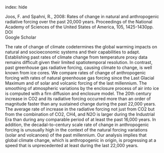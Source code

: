 index: hide

<div class="Citation">

  <div class="Citation-body">
    <div class="Citation-text">Joos, F. and Spahni, R., 2008: Rates of change in natural and anthropogenic radiative forcing over the past 20,000 years. <span class="Article-journal">Proceedings of the National Academy of Sciences of the United States of America, </span><span class="Article-volume">105, </span>1425-1430pp.</div>
    <div class="Citation-links">
      <div class="CitationLink" data-href="https://doi.org/10.1073/pnas.0707386105">
        <div class="CitationLink-icon CitationLink-Doi"></div>
        <div class="CitationLink-text">DOI</div>
      </div>
      <div class="CitationLink" data-href="https://scholar.google.com/scholar?q=10.1073/pnas.0707386105">
        <div class="CitationLink-icon CitationLink-Scholar"></div>
        <div class="CitationLink-text">Google Scholar</div>
      </div>
    </div>
  </div>
</div>

The rate of change of climate codetermines the global warming impacts on natural and socioeconomic systems and their capabilities to adapt. Establishing past rates of climate change from temperature proxy data remains difficult given their limited spatiotemporal resolution. In contrast, past greenhouse gas radiative forcing, causing climate to change, is well known from ice cores. We compare rates of change of anthropogenic forcing with rates of natural greenhouse gas forcing since the Last Glacial Maximum and of solar and volcanic forcing of the last millennium. The smoothing of atmospheric variations by the enclosure process of air into ice is computed with a firn diffusion and enclosure model. The 20th century increase in CO2 and its radiative forcing occurred more than an order of magnitude faster than any sustained change during the past 22,000 years. The average rate of increase in the radiative forcing not just from CO2 but from the combination of CO2, CH4, and N2O is larger during the Industrial Era than during any comparable period of at least the past 16,000 years. In addition, the decadal-to-century scale rate of change in anthropogenic forcing is unusually high in the context of the natural forcing variations (solar and volcanoes) of the past millennium. Our analysis implies that global climate change, which is anthropogenic in origin, is progressing at a speed that is unprecedented at least during the last 22,000 years.

<div class="Citation-copy">

</div>